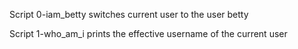 Script 0-iam_betty switches current user to the user betty

Script 1-who_am_i prints the effective username of the current user
